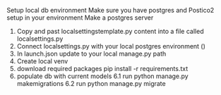 Setup local db environment
Make sure you have postgres and Postico2 setup in your environment
Make a postgres server
1. Copy and past localsettingstemplate.py content into a file called localsettings.py
2. Connect localsettings.py with your local postgres environment ()
3. In launch.json update to your local manage.py path
4. Create local venv
5. download required packages pip install -r requirements.txt
6. populate db with current models
    6.1 run python manage.py makemigrations
    6.2 run python manage.py migrate

